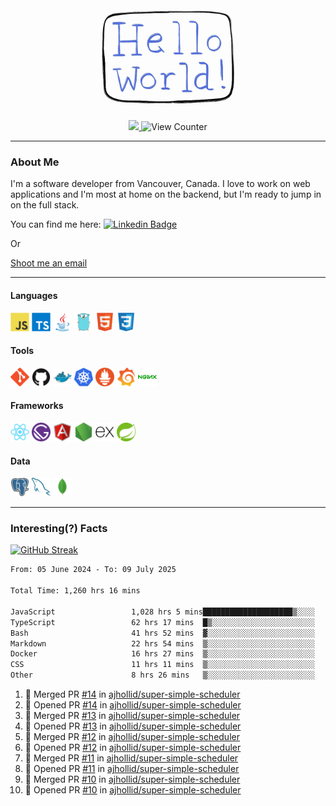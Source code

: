 <div align="center">
    <img src="./img/hello_world.webp" height="200px" width="">
    <div>
        <a href="https://www.linkedin.com/in/ajhollid">
            <img src="https://img.shields.io/badge/LinkedIn-blue"/>
        </a>
        <img src="https://komarev.com/ghpvc/?username=ajhollid&color=yellow" alt="View Counter">
    </div>
</div>

---

### About Me

I'm a software developer from Vancouver, Canada. I love to work on web applications and I'm most at home on the backend, but I'm ready to jump in on the full stack.

You can find me here: [![Linkedin Badge](https://img.shields.io/badge/-ajhollid-blue?style=flat&logo=Linkedin&logoColor=white)](https://www.linkedin.com/in/ajhollid)

Or

[Shoot me an email](mailto:ajhollid@gmail.com)

---

#### Languages

<div>
    <img src="./img/devicons/javascript-original.svg" width=30 height=30 alt="JavaScript">
    <img src="/img/devicons/typescript-original.svg" width=30 height=30 alt="TypeScript">
    <img src="./img/devicons/java-original.svg" width=30 height=30 alt="Java">
    <img src="./img/devicons/go-original.svg" width=30 height=30 alt="Golang">
    <img src="./img/devicons/html5-original.svg" width=30 height=30 alt="HTML 5">
    <img src="./img/devicons/css3-original.svg" width=30 height=30 alt="CSS 3">
</div>

#### Tools

<div>
    <img src="./img/devicons/git-original.svg" width=30 height=30 alt="Git">
    <img src="./img/devicons/github-original.svg" width=30 height=30 alt="Github">
    <img src="./img/devicons/docker-original.svg" width=30 
    height=30 alt="Docker">
    <img src="./img/devicons/kubernetes-original.svg" width=30 height=30 alt="K8">
    <img src="./img/devicons/prometheus-original.svg" width=30 height=30 alt="Prometheus">
    <img src="./img/devicons/grafana-original.svg" width=30 height=30 alt="Grafana">
    <img src="./img/devicons/nginx-original.svg" width=30 height=30 alt="Nginx">
</div>

#### Frameworks

<div>
    <img src="./img/devicons/react-original.svg" width=30 height=30 alt="React">
    <img src="./img/devicons/gatsby-original.svg" width=30 height=30 alt="Gatsby">
    <img src="./img/devicons/angularjs-original.svg" width=30 height=30 alt="AngularJS">
    <img src="./img/devicons/nodejs-original.svg" width=30 height=30 alt="NodeJS">
    <img src="./img/devicons/express-original.svg" width=30 height=30 alt="Express">
    <img src="./img/devicons/spring-original.svg" width=30 height=30 alt="Spring">
</div>

#### Data

<div>
    <img src="./img/devicons/postgresql-original.svg" width=30 height=30 alt="Postgresql">
    <img src="./img/devicons/mysql-original.svg" width=30 height=30 alt="Mysql">
    <img src="./img/devicons/mongodb-original.svg" width=30 height=30 alt="MongoDB">
</div>

---

### Interesting(?) Facts

[![GitHub Streak](http://github-readme-streak-stats.herokuapp.com?user=ajhollid)](https://git.io/streak-stats)

 <!--START_SECTION:waka-->

```txt
From: 05 June 2024 - To: 09 July 2025

Total Time: 1,260 hrs 16 mins

JavaScript                 1,028 hrs 5 mins████████████████████▒░░░░   81.03 %
TypeScript                 62 hrs 17 mins  █▒░░░░░░░░░░░░░░░░░░░░░░░   04.91 %
Bash                       41 hrs 52 mins  ▓░░░░░░░░░░░░░░░░░░░░░░░░   03.30 %
Markdown                   22 hrs 54 mins  ▒░░░░░░░░░░░░░░░░░░░░░░░░   01.81 %
Docker                     16 hrs 27 mins  ▒░░░░░░░░░░░░░░░░░░░░░░░░   01.30 %
CSS                        11 hrs 11 mins  ▒░░░░░░░░░░░░░░░░░░░░░░░░   00.88 %
Other                      8 hrs 26 mins   ▒░░░░░░░░░░░░░░░░░░░░░░░░   00.67 %
```

<!--END_SECTION:waka-->


<!--START_SECTION:activity-->
1. 🎉 Merged PR [#14](https://github.com/ajhollid/super-simple-scheduler/pull/14) in [ajhollid/super-simple-scheduler](https://github.com/ajhollid/super-simple-scheduler)
2. 💪 Opened PR [#14](https://github.com/ajhollid/super-simple-scheduler/pull/14) in [ajhollid/super-simple-scheduler](https://github.com/ajhollid/super-simple-scheduler)
3. 🎉 Merged PR [#13](https://github.com/ajhollid/super-simple-scheduler/pull/13) in [ajhollid/super-simple-scheduler](https://github.com/ajhollid/super-simple-scheduler)
4. 💪 Opened PR [#13](https://github.com/ajhollid/super-simple-scheduler/pull/13) in [ajhollid/super-simple-scheduler](https://github.com/ajhollid/super-simple-scheduler)
5. 🎉 Merged PR [#12](https://github.com/ajhollid/super-simple-scheduler/pull/12) in [ajhollid/super-simple-scheduler](https://github.com/ajhollid/super-simple-scheduler)
6. 💪 Opened PR [#12](https://github.com/ajhollid/super-simple-scheduler/pull/12) in [ajhollid/super-simple-scheduler](https://github.com/ajhollid/super-simple-scheduler)
7. 🎉 Merged PR [#11](https://github.com/ajhollid/super-simple-scheduler/pull/11) in [ajhollid/super-simple-scheduler](https://github.com/ajhollid/super-simple-scheduler)
8. 💪 Opened PR [#11](https://github.com/ajhollid/super-simple-scheduler/pull/11) in [ajhollid/super-simple-scheduler](https://github.com/ajhollid/super-simple-scheduler)
9. 🎉 Merged PR [#10](https://github.com/ajhollid/super-simple-scheduler/pull/10) in [ajhollid/super-simple-scheduler](https://github.com/ajhollid/super-simple-scheduler)
10. 💪 Opened PR [#10](https://github.com/ajhollid/super-simple-scheduler/pull/10) in [ajhollid/super-simple-scheduler](https://github.com/ajhollid/super-simple-scheduler)
<!--END_SECTION:activity-->
